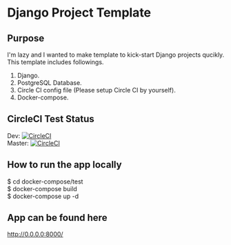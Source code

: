 # Django Project Template
## Purpose
I'm lazy and I wanted to make template to kick-start Django projects qucikly.  
This template includes followings. 
1. Django. 
2. PostgreSQL Database. 
3. Circle CI config file (Please setup Circle CI by yourself). 
4. Docker-compose. 

## CircleCI Test Status
Dev:  [![CircleCI](https://circleci.com/gh/inuinana/data_uploader/tree/dev.svg?style=svg)](https://circleci.com/gh/inuinana/data_uploader/tree/dev)  
Master: [![CircleCI](https://circleci.com/gh/inuinana/data_uploader/tree/master.svg?style=svg)](https://circleci.com/gh/inuinana/data_uploader/tree/master)  

## How to run the app locally

$ cd docker-compose/test  
$ docker-compose build  
$ docker-compose up -d

## App can be found here 
http://0.0.0.0:8000/
